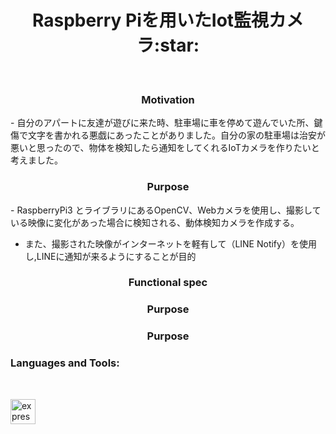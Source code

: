 <h1 align="center">Raspberry Piを用いたIot監視カメラ:star:</h1>
&nbsp;
<h3 align="center">Motivation</h3>
-   自分のアパートに友達が遊びに来た時、駐車場に車を停めて遊んでいた所、鍵傷で文字を書かれる悪戯にあったことがありました。自分の家の駐車場は治安が悪いと思ったので、物体を検知したら通知をしてくれるIoTカメラを作りたいと考えました。

<h3 align="center">Purpose</h3>
-  RaspberryPi3 とライブラリにあるOpenCV、Webカメラを使用し、撮影している映像に変化があった場合に検知される、動体検知カメラを作成する。

-  また、撮影された映像がインターネットを軽有して（LINE Notify）を使用し,LINEに通知が来るようにすることが目的

<h3 align="center">Functional spec</h3>

<h3 align="center">Purpose</h3>
<h3 align="center">Purpose</h3>

<h3 align="left">Languages and Tools:</h3>
&nbsp;
<p align="left">
<a href="https://www.python.org/" target="_blank" rel="noopener"> <img src="https://www.google.com/search?q=python+aikonn&rlz=1C5CHFA_enJP954JP954&nfpr=1&sxsrf=AOaemvJharYR6Oq38uPbBYFKcBePMBum6Q:1643086418506&source=lnms&tbm=isch&sa=X&ved=2ahUKEwjVm73yjcz1AhVPM94KHfP7BpQQ_AUoAXoECAEQAw&biw=1440&bih=732&dpr=2#imgrc=o2gaWCWjP9WiRM" alt="express" width="40" height="40" /></a> 
</p>
&nbsp;
